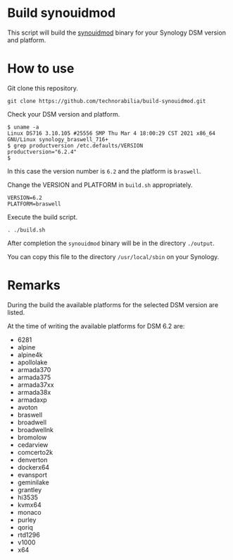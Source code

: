 # Build synouidmod
This script will build the [synouidmod](https://github.com/sunnyone/synouidmod) binary for your Synology DSM version and platform.

# How to use
Git clone this repository.
```
git clone https://github.com/technorabilia/build-synouidmod.git
```
Check your DSM version and platform.
````
$ uname -a
Linux DS716 3.10.105 #25556 SMP Thu Mar 4 18:00:29 CST 2021 x86_64 GNU/Linux synology_braswell_716+
$ grep productversion /etc.defaults/VERSION
productversion="6.2.4"
$
````
In this case the version number is ````6.2```` and the platform is ```braswell```.

Change the VERSION and PLATFORM in ````build.sh```` appropriately.
```
VERSION=6.2
PLATFORM=braswell
```
Execute the build script.
```
. ./build.sh
```
After completion the ````synouidmod```` binary will be in the directory ````./output````.

You can copy this file to the directory ````/usr/local/sbin```` on your Synology.

# Remarks
During the build the available platforms for the selected DSM version are listed.

At the time of writing the available platforms for DSM 6.2 are:
* 6281
* alpine
* alpine4k
* apollolake
* armada370
* armada375
* armada37xx
* armada38x
* armadaxp
* avoton
* braswell
* broadwell
* broadwellnk
* bromolow
* cedarview
* comcerto2k
* denverton
* dockerx64
* evansport
* geminilake
* grantley
* hi3535
* kvmx64
* monaco
* purley
* qoriq
* rtd1296
* v1000
* x64